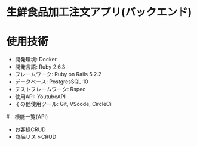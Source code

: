 
# 生鮮食品加工注文アプリ(バックエンド)
# 使用技術
  * 開発環境: Docker
  * 開発言語: Ruby 2.6.3
  * フレームワーク: Ruby on Rails 5.2.2
  * データベース: PostgresSQL 10
  * テストフレームワーク: Rspec
  * 使用API: YoutubeAPI
  * その他使用ツール: Git, VScode, CircleCi

#　機能一覧(API)
  * お客様CRUD
  * 商品リストCRUD